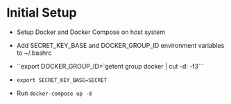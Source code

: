 # Initial Setup

* Setup Docker and Docker Compose on host system
* Add SECRET_KEY_BASE and DOCKER_GROUP_ID environment variables to ~/.bashrc

* ``export DOCKER_GROUP_ID=`getent group docker | cut -d: -f3```
* `export SECRET_KEY_BASE=SECRET`

* Run `docker-compose up -d`